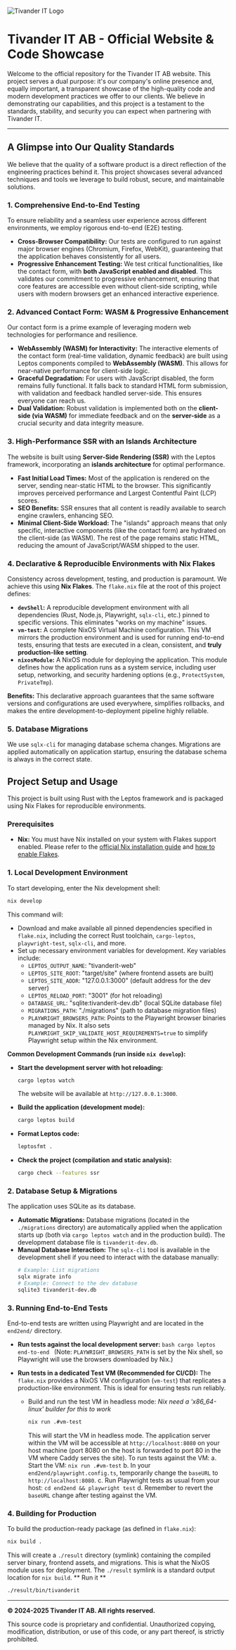 ![Tivander IT Logo](public/TivanderIT.png)

# Tivander IT AB - Official Website & Code Showcase

Welcome to the official repository for the Tivander IT AB website. This project serves a dual purpose: it's our company's online presence and, equally important, a transparent showcase of the high-quality code and modern development practices we offer to our clients. We believe in demonstrating our capabilities, and this project is a testament to the standards, stability, and security you can expect when partnering with Tivander IT.

---
## A Glimpse into Our Quality Standards

We believe that the quality of a software product is a direct reflection of the engineering practices behind it. This project showcases several advanced techniques and tools we leverage to build robust, secure, and maintainable solutions.

### 1. Comprehensive End-to-End Testing

To ensure reliability and a seamless user experience across different environments, we employ rigorous end-to-end (E2E) testing.

*   **Cross-Browser Compatibility:** Our tests are configured to run against major browser engines (Chromium, Firefox, WebKit), guaranteeing that the application behaves consistently for all users.
*   **Progressive Enhancement Testing:** We test critical functionalities, like the contact form, with **both JavaScript enabled and disabled**. This validates our commitment to progressive enhancement, ensuring that core features are accessible even without client-side scripting, while users with modern browsers get an enhanced interactive experience.

### 2. Advanced Contact Form: WASM & Progressive Enhancement

Our contact form is a prime example of leveraging modern web technologies for performance and resilience.

*   **WebAssembly (WASM) for Interactivity:** The interactive elements of the contact form (real-time validation, dynamic feedback) are built using Leptos components compiled to **WebAssembly (WASM)**. This allows for near-native performance for client-side logic.
*   **Graceful Degradation:** For users with JavaScript disabled, the form remains fully functional. It falls back to standard HTML form submission, with validation and feedback handled server-side. This ensures everyone can reach us.
*   **Dual Validation:** Robust validation is implemented both on the **client-side (via WASM)** for immediate feedback and on the **server-side** as a crucial security and data integrity measure.

### 3. High-Performance SSR with an Islands Architecture

The website is built using **Server-Side Rendering (SSR)** with the Leptos framework, incorporating an **islands architecture** for optimal performance.

*   **Fast Initial Load Times:** Most of the application is rendered on the server, sending near-static HTML to the browser. This significantly improves perceived performance and Largest Contentful Paint (LCP) scores.
*   **SEO Benefits:** SSR ensures that all content is readily available to search engine crawlers, enhancing SEO.
*   **Minimal Client-Side Workload:** The "islands" approach means that only specific, interactive components (like the contact form) are hydrated on the client-side (as WASM). The rest of the page remains static HTML, reducing the amount of JavaScript/WASM shipped to the user.

### 4. Declarative & Reproducible Environments with Nix Flakes

Consistency across development, testing, and production is paramount. We achieve this using **Nix Flakes**. The `flake.nix` file at the root of this project defines:

*   **`devShell`:** A reproducible development environment with all dependencies (Rust, Node.js, Playwright, `sqlx-cli`, etc.) pinned to specific versions. This eliminates "works on my machine" issues.
*   **`vm-test`:** A complete NixOS Virtual Machine configuration. This VM mirrors the production environment and is used for running end-to-end tests, ensuring that tests are executed in a clean, consistent, and **truly production-like setting**.
*   **`nixosModule`:** A NixOS module for deploying the application. This module defines how the application runs as a system service, including user setup, networking, and security hardening options (e.g., `ProtectSystem`, `PrivateTmp`).

**Benefits:** This declarative approach guarantees that the same software versions and configurations are used everywhere, simplifies rollbacks, and makes the entire development-to-deployment pipeline highly reliable.

### 5. Database Migrations

We use `sqlx-cli` for managing database schema changes. Migrations are applied automatically on application startup, ensuring the database schema is always in the correct state.

## Project Setup and Usage

This project is built using Rust with the Leptos framework and is packaged using Nix Flakes for reproducible environments.

### Prerequisites

*   **Nix:** You must have Nix installed on your system with Flakes support enabled. Please refer to the [official Nix installation guide](https://nixos.org/download.html) and [how to enable Flakes](https://nixos.wiki/wiki/Flakes#Enable_flakes).

### 1. Local Development Environment

To start developing, enter the Nix development shell:

```bash
nix develop
```

This command will:
*   Download and make available all pinned dependencies specified in `flake.nix`, including the correct Rust toolchain, `cargo-leptos`, `playwright-test`, `sqlx-cli`, and more.
*   Set up necessary environment variables for development. Key variables include:
    *   `LEPTOS_OUTPUT_NAME`: "tivanderit-web"
    *   `LEPTOS_SITE_ROOT`: "target/site" (where frontend assets are built)
    *   `LEPTOS_SITE_ADDR`: "127.0.0.1:3000" (default address for the dev server)
    *   `LEPTOS_RELOAD_PORT`: "3001" (for hot reloading)
    *   `DATABASE_URL`: "sqlite:tivanderit-dev.db" (local SQLite database file)
    *   `MIGRATIONS_PATH`: "./migrations" (path to database migration files)
    *   `PLAYWRIGHT_BROWSERS_PATH`: Points to the Playwright browser binaries managed by Nix. It also sets `PLAYWRIGHT_SKIP_VALIDATE_HOST_REQUIREMENTS=true` to simplify Playwright setup within the Nix environment.

**Common Development Commands (run inside `nix develop`):**

*   **Start the development server with hot reloading:**
    ```bash
    cargo leptos watch
    ```
    The website will be available at `http://127.0.0.1:3000`.

*   **Build the application (development mode):**
    ```bash
    cargo leptos build
    ```

*   **Format Leptos code:**
    ```bash
    leptosfmt .
    ```

*   **Check the project (compilation and static analysis):**
    ```bash
    cargo check --features ssr
    ```

### 2. Database Setup & Migrations

The application uses SQLite as its database.

*   **Automatic Migrations:** Database migrations (located in the `./migrations` directory) are automatically applied when the application starts up (both via `cargo leptos watch` and in the production build). The development database file is `tivanderit-dev.db`.
*   **Manual Database Interaction:** The `sqlx-cli` tool is available in the development shell if you need to interact with the database manually:
    ```bash
    # Example: List migrations
    sqlx migrate info
    # Example: Connect to the dev database
    sqlite3 tivanderit-dev.db
    ```

### 3. Running End-to-End Tests

End-to-end tests are written using Playwright and are located in the `end2end/` directory.

*   **Run tests against the local development server:**
        ```bash
        cargo leptos end-to-end
        ```
        (Note: `PLAYWRIGHT_BROWSERS_PATH` is set by the Nix shell, so Playwright will use the browsers downloaded by Nix.)

*   **Run tests in a dedicated Test VM (Recommended for CI/CD):**
    The `flake.nix` provides a NixOS VM configuration (`vm-test`) that replicates a production-like environment. This is ideal for ensuring tests run reliably.
    *  Build and run the test VM in headless mode: *Nix need a 'x86_64-linux' builder for this to work*
        ```bash
        nix run .#vm-test
        ```
        This will start the VM in headless mode. The application server within the VM will be accessible at `http://localhost:8080` on your host machine (port 8080 on the host is forwarded to port 80 in the VM where Caddy serves the site).
        To run tests against the VM:
        a. Start the VM: `nix run .#vm-test`
        b. In your `end2end/playwright.config.ts`, temporarily change the `baseURL` to `http://localhost:8080`.
        c. Run Playwright tests as usual from your host: `cd end2end && playwright test`
        d. Remember to revert the `baseURL` change after testing against the VM.

### 4. Building for Production

To build the production-ready package (as defined in `flake.nix`):

```bash
nix build .
```
This will create a `./result` directory (symlink) containing the compiled server binary, frontend assets, and migrations. This is what the NixOS module uses for deployment. The `./result` symlink is a standard output location for `nix build`.
** Run it **
```bash
./result/bin/tivanderit
```

---
**© 2024-2025 Tivander IT AB. All rights reserved.**

This source code is proprietary and confidential. Unauthorized copying, modification, distribution, or use of this code, or any part thereof, is strictly prohibited.
